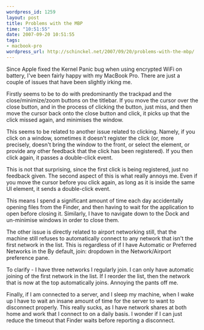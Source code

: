 ```yaml
--- 
wordpress_id: 1259
layout: post
title: Problems with the MBP
time: "10:51:55"
date: 2007-09-20 10:51:55
tags: 
- macbook-pro
wordpress_url: http://schinckel.net/2007/09/20/problems-with-the-mbp/
---
```

Since Apple fixed the Kernel Panic bug when using encrypted WiFi on battery, I've been fairly happy with my MacBook Pro. There are just a couple of issues that have been slightly irking me.

Firstly seems to be to do with predominantly the trackpad and the close/minimize/zoom buttons on the titlebar. If you move the cursor over the close button, and in the process of clicking the button, just miss, and then move the cursor back onto the close button and click, it picks up that the click missed again, and minimises the window.

This seems to be related to another issue related to clicking. Namely, if you click on a window, sometimes it doesn't register the click (or, more precisely, doesn't bring the window to the front, or select the element, or provide any other feedback that the click has been registered). If you then click again, it passes a double-click event.

This is not that surprising, since the first click is being registered, just no feedback given. The second aspect of this is what really annoys me. Even if you move the cursor before you click again, as long as it is inside the same UI element, it sends a double-click event.

This means I spend a significant amount of time each day accidentally opening files from the Finder, and then having to wait for the application to open before closing it. Similarly, I have to navigate down to the Dock and un-minimise windows in order to close them.

The other issue is directly related to airport networking still, that the machine still refuses to automatically connect to any network that isn't the first network in the list. This is regardless of if I have Automatic or Preferred Networks in the By default, join: dropdown in the Network/Airport preference pane.

To clarify - I have three networks I regularly join. I can only have automatic joining of the first network in the list. If I reorder the list, then the network that is now at the top automatically joins. Annoying the pants off me.

Finally, if I am connected to a server, and I sleep my machine, when I wake up I have to wait an insane amount of time for the server to want to disconnect properly. This really sucks, as I have network shares at both home and work that I connect to on a daily basis. I wonder if I can just reduce the timeout that Finder waits before reporting a disconnect.
